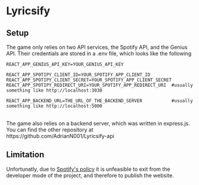# Lyricsify

## Setup
The game only relies on two API services, the Spotify API, and the Genius API. Their credentials are stored in a .env file, which looks like the following <br />
```
REACT_APP_GENIUS_API_KEY=YOUR_GENIUS_API_KEY

REACT_APP_SPOTIPY_CLIENT_ID=YOUR_SPOTIFY_APP_CLIENT_ID
REACT_APP_SPOTIPY_CLIENT_SECRET=YOUR_SPOTIFY_APP_CLIENT_SECRET
REACT_APP_SPOTIPY_REDIRECT_URI=YOUR_SPOTIFY_APP_REDIRECT_URI  #usually something like http://localhost:3030

REACT_APP_BACKEND_URL=THE_URL_OF_THE_BACKEND_SERVER           #usually something like http://localhost:5000
```
<br />
The game also relies on a backend server, which was written in express.js. You can find the other repository at https://github.com/AdrianN001/Lyricsify-api
<br />

## Limitation
Unfortunatly, due to [Spotify's policy](https://developer.spotify.com/policy#iii-some-prohibited-applications) it is unfeasible to exit from the developer mode of the project, and therefore to publish the website.
